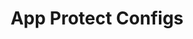 ---
title: App Protect Configs
weight: 1000
url: /nginx-management-suite/nim/how-to/manage-app-protect/
---
